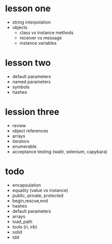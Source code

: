 # lesson one

* string interpolation
* objects
  * class vs instance methods
  * receiver vs message
  * instance variables

# lesson two

* default parameters
* named parameters
* symbols
* hashes

# lession three

* review
* object references
* arrays
* iterators
* enumerable
* acceptance testing (watir, selenium, capybara)

# todo

* encapsulation
* equality (value vs instance)
* public, private, protected
* begin,rescue,end
* hashes
* default parameters
* arrays
* load_path
* tools (ri, irb)
* solid
* tdd

